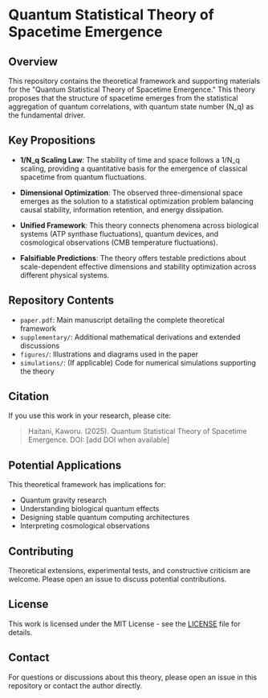 # Quantum Statistical Theory of Spacetime Emergence

## Overview

This repository contains the theoretical framework and supporting materials for the "Quantum Statistical Theory of Spacetime Emergence." This theory proposes that the structure of spacetime emerges from the statistical aggregation of quantum correlations, with quantum state number (N_q) as the fundamental driver.

## Key Propositions

- **1/N_q Scaling Law**: The stability of time and space follows a 1/N_q scaling, providing a quantitative basis for the emergence of classical spacetime from quantum fluctuations.
  
- **Dimensional Optimization**: The observed three-dimensional space emerges as the solution to a statistical optimization problem balancing causal stability, information retention, and energy dissipation.
  
- **Unified Framework**: This theory connects phenomena across biological systems (ATP synthase fluctuations), quantum devices, and cosmological observations (CMB temperature fluctuations).

- **Falsifiable Predictions**: The theory offers testable predictions about scale-dependent effective dimensions and stability optimization across different physical systems.

## Repository Contents

- `paper.pdf`: Main manuscript detailing the complete theoretical framework
- `supplementary/`: Additional mathematical derivations and extended discussions
- `figures/`: Illustrations and diagrams used in the paper
- `simulations/`: (If applicable) Code for numerical simulations supporting the theory

## Citation

If you use this work in your research, please cite:

> Haitani, Kaworu. (2025). Quantum Statistical Theory of Spacetime Emergence. DOI: [add DOI when available]

## Potential Applications

This theoretical framework has implications for:
- Quantum gravity research
- Understanding biological quantum effects
- Designing stable quantum computing architectures
- Interpreting cosmological observations

## Contributing

Theoretical extensions, experimental tests, and constructive criticism are welcome. Please open an issue to discuss potential contributions.

## License

This work is licensed under the MIT License - see the [LICENSE](LICENSE) file for details.

## Contact

For questions or discussions about this theory, please open an issue in this repository or contact the author directly.
